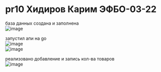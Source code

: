 # pr10 Хидиров Карим ЭФБО-03-22
база данных создана и заполнена  
![image](https://github.com/user-attachments/assets/4c6e04ed-b2d0-438c-95f6-9d47fd736f25)  

запустил апи на go  
![image](https://github.com/user-attachments/assets/d5b7a4ad-ec02-481e-af39-ecd513cb7280)  
![image](https://github.com/user-attachments/assets/8ac7ab14-6267-43bd-b7dd-29ad3e2265d9)

реализовано добавление и запись кол-ва товаров  
![image](https://github.com/user-attachments/assets/df4359bc-8c11-4b4b-ad44-68f07ac60b07)


